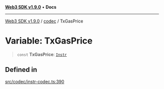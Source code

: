 [**Web3 SDK v1.9.0**](../../../README.md) • **Docs**

***

[Web3 SDK v1.9.0](../../../globals.md) / [codec](../README.md) / TxGasPrice

# Variable: TxGasPrice

> `const` **TxGasPrice**: [`Instr`](../type-aliases/Instr.md)

## Defined in

[src/codec/instr-codec.ts:390](https://github.com/Mystic-Nayy/alephium-web3/blob/ee41f5e0e7d7fb0b155fe62f05b2ac03772895ca/packages/web3/src/codec/instr-codec.ts#L390)
